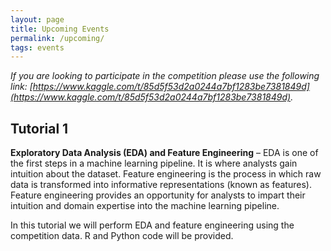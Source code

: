 ```yaml
---
layout: page
title: Upcoming Events
permalink: /upcoming/
tags: events
---
```


_If you are looking to participate in the competition please use the following link: [https://www.kaggle.com/t/85d5f53d2a0244a7bf1283be7381849d](https://www.kaggle.com/t/85d5f53d2a0244a7bf1283be7381849d)._

## Tutorial 1

**Exploratory Data Analysis (EDA) and Feature Engineering** – EDA is one of the first
steps in a machine learning pipeline. It is where analysts gain intuition about the dataset.
Feature engineering is the process in which raw data is transformed into informative
representations (known as features). Feature engineering provides an opportunity for analysts
to impart their intuition and domain expertise into the machine learning pipeline.

In this tutorial we will perform EDA and feature engineering using the competition data.  R and Python code will be provided.

